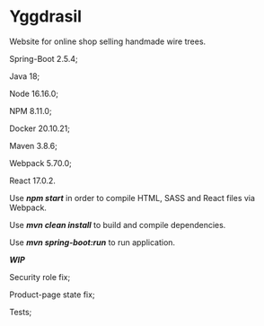 # Yggdrasil
Website for online shop selling handmade wire trees.

Spring-Boot 2.5.4;

Java 18;

Node 16.16.0;

NPM 8.11.0;

Docker 20.10.21;

Maven 3.8.6;

Webpack 5.70.0;

React 17.0.2.

Use ***npm start*** in order to compile HTML, SASS and React files via Webpack.

Use ***mvn clean install*** to build and compile dependencies.

Use ***mvn spring-boot:run*** to run application.

***WIP***

Security role fix;

Product-page state fix;

Tests;
